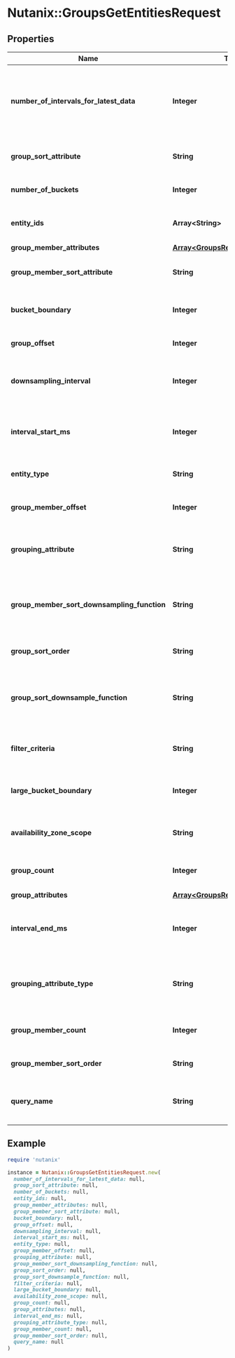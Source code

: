 # Nutanix::GroupsGetEntitiesRequest

## Properties

| Name | Type | Description | Notes |
| ---- | ---- | ----------- | ----- |
| **number_of_intervals_for_latest_data** | **Integer** | When retrieving latest values, how far back to look as a multiple of the downsampling interval for the metric.  | [optional] |
| **group_sort_attribute** | **String** | The name of the attribute that will be used to sort groups.  | [optional] |
| **number_of_buckets** | **Integer** | For grouping, how many groups to return. | [optional] |
| **entity_ids** | **Array&lt;String&gt;** | A set of entities that the request will be scoped to. | [optional] |
| **group_member_attributes** | [**Array&lt;GroupsRequestedAttribute&gt;**](GroupsRequestedAttribute.md) |  | [optional] |
| **group_member_sort_attribute** | **String** | The name of the attribute that will be used to sort group members.  | [optional] |
| **bucket_boundary** | **Integer** | For grouping, the boundary to snap to when grouping. | [optional] |
| **group_offset** | **Integer** | The offset into the total set of groups to return. | [optional] |
| **downsampling_interval** | **Integer** | Downsampling interval to apply to query if override is desired.  | [optional] |
| **interval_start_ms** | **Integer** | For a time-series query, the start of the interval since the epoch in ms. Default is latest value only.  | [optional][default to 0] |
| **entity_type** | **String** | The entity type that will be requested. |  |
| **group_member_offset** | **Integer** | The offset into the total member set to return per group. | [optional] |
| **grouping_attribute** | **String** | Attribute that will be used to perform a group-by if needed.  | [optional] |
| **group_member_sort_downsampling_function** | **String** | Downsampling function to take time series data and resolve to one value for sorting purposes.  | [optional] |
| **group_sort_order** | **String** | Sort order for entities and entity groups. | [optional] |
| **group_sort_downsample_function** | **String** | Downsampling function to take time series data and resolve to one value for sorting purposes.  | [optional] |
| **filter_criteria** | **String** | FIQL filter criteria that will be used to filter the returned data.  | [optional] |
| **large_bucket_boundary** | **Integer** | Same as bucket_boundary but supports larger range of values. | [optional] |
| **availability_zone_scope** | **String** | The scope of availability zones from which to fetch the  data.  | [optional][default to &#39;LOCAL&#39;] |
| **group_count** | **Integer** | The maximum number of groups to return in the result. | [optional] |
| **group_attributes** | [**Array&lt;GroupsRequestedAttribute&gt;**](GroupsRequestedAttribute.md) |  | [optional] |
| **interval_end_ms** | **Integer** | For a time-series query, the end of the interval since the epoch in ms. Default is latest value only.  | [optional][default to 0] |
| **grouping_attribute_type** | **String** | The type of an attribute being used for grouping - may be continuous or discrete.  | [optional] |
| **group_member_count** | **Integer** | The maximum number of members to return per group. | [optional] |
| **group_member_sort_order** | **String** | Sort order for entities and entity groups. | [optional] |
| **query_name** | **String** | A custom name to use for tagging the query when debugging. | [optional] |

## Example

```ruby
require 'nutanix'

instance = Nutanix::GroupsGetEntitiesRequest.new(
  number_of_intervals_for_latest_data: null,
  group_sort_attribute: null,
  number_of_buckets: null,
  entity_ids: null,
  group_member_attributes: null,
  group_member_sort_attribute: null,
  bucket_boundary: null,
  group_offset: null,
  downsampling_interval: null,
  interval_start_ms: null,
  entity_type: null,
  group_member_offset: null,
  grouping_attribute: null,
  group_member_sort_downsampling_function: null,
  group_sort_order: null,
  group_sort_downsample_function: null,
  filter_criteria: null,
  large_bucket_boundary: null,
  availability_zone_scope: null,
  group_count: null,
  group_attributes: null,
  interval_end_ms: null,
  grouping_attribute_type: null,
  group_member_count: null,
  group_member_sort_order: null,
  query_name: null
)
```

